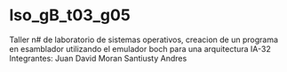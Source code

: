 # lso_gB_t03_g05

Taller n# de laboratorio de sistemas operativos, creacion de un programa en esamblador utilizando el emulador boch para una arquitectura IA-32
Integrantes:
Juan David Moran Santiusty
Andres
